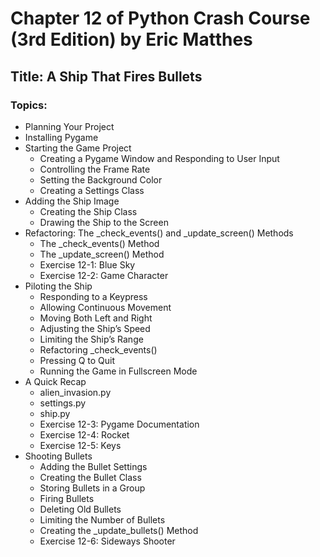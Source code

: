 # Chapter 12 of Python Crash Course (3rd Edition) by Eric Matthes  

## Title: A Ship That Fires Bullets  

### Topics:  
* Planning Your Project  
* Installing Pygame  
* Starting the Game Project  
  - Creating a Pygame Window and Responding to User Input  
  - Controlling the Frame Rate  
  - Setting the Background Color  
  - Creating a Settings Class  
* Adding the Ship Image  
  - Creating the Ship Class  
  - Drawing the Ship to the Screen  
* Refactoring: The _check_events() and _update_screen() Methods  
  - The _check_events() Method  
  - The _update_screen() Method  
  - Exercise 12-1: Blue Sky  
  - Exercise 12-2: Game Character  
* Piloting the Ship  
  - Responding to a Keypress  
  - Allowing Continuous Movement  
  - Moving Both Left and Right  
  - Adjusting the Ship’s Speed  
  - Limiting the Ship’s Range  
  - Refactoring _check_events()  
  - Pressing Q to Quit  
  - Running the Game in Fullscreen Mode  
* A Quick Recap  
  - alien_invasion.py  
  - settings.py  
  - ship.py  
  - Exercise 12-3: Pygame Documentation  
  - Exercise 12-4: Rocket  
  - Exercise 12-5: Keys  
* Shooting Bullets  
  - Adding the Bullet Settings  
  - Creating the Bullet Class  
  - Storing Bullets in a Group  
  - Firing Bullets  
  - Deleting Old Bullets  
  - Limiting the Number of Bullets  
  - Creating the _update_bullets() Method  
  - Exercise 12-6: Sideways Shooter  